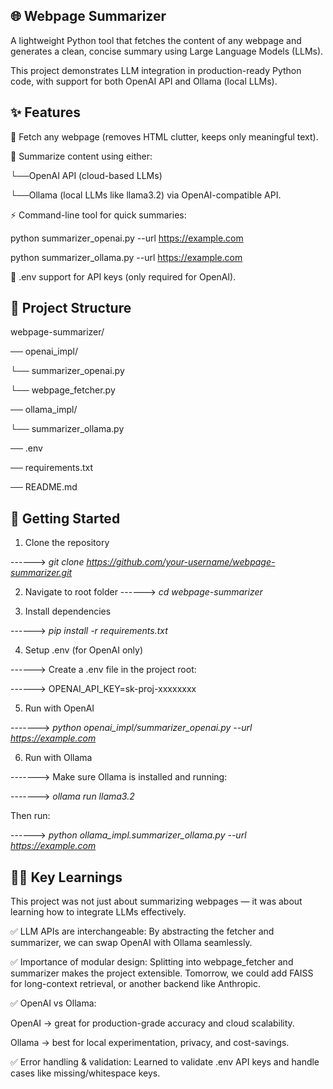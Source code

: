 🌐 Webpage Summarizer
---------------------
A lightweight Python tool that fetches the content of any webpage and generates a clean, concise summary using Large Language Models (LLMs).

This project demonstrates LLM integration in production-ready Python code, with support for both OpenAI API and Ollama (local LLMs).

✨ Features
-----------
📰 Fetch any webpage (removes HTML clutter, keeps only meaningful text).

🧠 Summarize content using either:

└──OpenAI API (cloud-based LLMs)

└──Ollama (local LLMs like llama3.2) via OpenAI-compatible API.

⚡ Command-line tool for quick summaries:

python summarizer_openai.py --url https://example.com

python summarizer_ollama.py --url https://example.com


🔑 .env support for API keys (only required for OpenAI).

📂 Project Structure
--------------
webpage-summarizer/

── openai_impl/

   └── summarizer_openai.py
   
   └── webpage_fetcher.py
   
── ollama_impl/

   └── summarizer_ollama.py
   
── .env

── requirements.txt

── README.md

🚀 Getting Started
-------------------
1. Clone the repository
   
------>  *git clone https://github.com/your-username/webpage-summarizer.git*

2. Navigate  to root folder
------> *cd webpage-summarizer*

3. Install dependencies
   
------> *pip install -r requirements.txt*

4. Setup .env (for OpenAI only)

------> Create a .env file in the project root:

------> OPENAI_API_KEY=sk-proj-xxxxxxxx

5. Run with OpenAI
   
------->   *python openai_impl/summarizer_openai.py --url https://example.com*

6. Run with Ollama

------->  Make sure Ollama is installed and running:

------->  *ollama run llama3.2*


Then run:

------>  *python ollama_impl.summarizer_ollama.py --url https://example.com*

🧑‍💻 Key Learnings
-----------------
This project was not just about summarizing webpages — it was about learning how to integrate LLMs effectively.

✅ LLM APIs are interchangeable:
By abstracting the fetcher and summarizer, we can swap OpenAI with Ollama seamlessly.

✅ Importance of modular design:
Splitting into webpage_fetcher and summarizer makes the project extensible. Tomorrow, we could add FAISS for long-context retrieval, or another backend like Anthropic.

✅ OpenAI vs Ollama:

OpenAI → great for production-grade accuracy and cloud scalability.

Ollama → best for local experimentation, privacy, and cost-savings.

✅ Error handling & validation:
Learned to validate .env API keys and handle cases like missing/whitespace keys.
